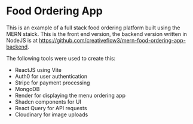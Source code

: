 # Food Ordering App

This is an example of a full stack food ordering platform built using the MERN staick. This is the front end version, the backend version written in NodeJS is at https://github.com/creativeflow3/mern-food-ordering-app-backend.

The following tools were used to create this:

- ReactJS using Vite
- Auth0 for user authentication
- Stripe for payment processing
- MongoDB
- Render for displaying the menu ordering app
- Shadcn components for UI
- React Query for API requests
- Cloudinary for image uploads
